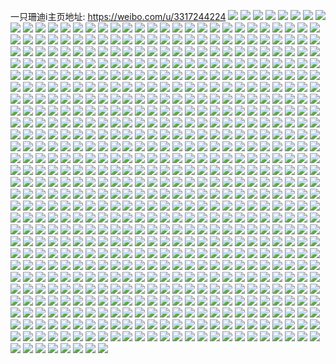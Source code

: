 一只珊迪i主页地址: https://weibo.com/u/3317244224 
![](https://wx4.sinaimg.cn/mw2000/c5b92140ly1h8wr7wxhx4j22c0340npf.jpg) 
![](https://wx4.sinaimg.cn/mw2000/c5b92140ly1h8wr7kiedcj21xh2knhdu.jpg) 
![](https://wx4.sinaimg.cn/mw2000/c5b92140ly1h8wr7ryyzvj21vg2hxqv6.jpg) 
![](https://wx4.sinaimg.cn/mw2000/c5b92140ly1h8wr7n209tj22c0340npf.jpg) 
![](https://wx4.sinaimg.cn/mw2000/c5b92140ly1h8wr7p3f0tj21pv2aib29.jpg) 
![](https://wx4.sinaimg.cn/mw2000/c5b92140ly1h8wr7pwugsj21wx2jwnpd.jpg) 
![](https://wx4.sinaimg.cn/mw2000/c5b92140ly1h8wr7tkue5j22c03404qr.jpg) 
![](https://wx4.sinaimg.cn/mw2000/c5b92140ly1h8wr7uxmh6j221e2pvkjm.jpg) 
![](https://wx4.sinaimg.cn/mw2000/c5b92140ly1h8wr8yqdguj21x02k07wi.jpg) 
![](https://wx4.sinaimg.cn/mw2000/c5b92140ly1h8wbp5990wj22c0340u0z.jpg) 
![](https://wx4.sinaimg.cn/mw2000/c5b92140ly1h8wbp8ji5xj22c0340npf.jpg) 
![](https://wx4.sinaimg.cn/mw2000/c5b92140ly1h8wbpbtmfzj22c0340x6r.jpg) 
![](https://wx4.sinaimg.cn/mw2000/c5b92140ly1h8wbp1ohe3j20px0yk4bk.jpg) 
![](https://wx4.sinaimg.cn/mw2000/c5b92140ly1h8pd0vzpm8j22c0340b2b.jpg) 
![](https://wx4.sinaimg.cn/mw2000/c5b92140ly1h8pd1105fmj22c0340e83.jpg) 
![](https://wx4.sinaimg.cn/mw2000/c5b92140ly1h8pd0r0g05j22c03407wj.jpg) 
![](https://wx4.sinaimg.cn/mw2000/c5b92140ly1h8pd15dyvzj22c03404qr.jpg) 
![](https://wx4.sinaimg.cn/mw2000/c5b92140ly1h8l6u0s3a4j220h2omnpe.jpg) 
![](https://wx4.sinaimg.cn/mw2000/c5b92140ly1h8l6tziygyj20xc3pcnpd.jpg) 
![](https://wx4.sinaimg.cn/mw2000/c5b92140ly1h8l6thbbmjj20zo2541kx.jpg) 
![](https://wx4.sinaimg.cn/mw2000/c5b92140ly1h8l6tnsjv5j20xc35wb2a.jpg) 
![](https://wx4.sinaimg.cn/mw2000/c5b92140ly1h8l6tj1rwkj20xc3pckjm.jpg) 
![](https://wx4.sinaimg.cn/mw2000/c5b92140ly1h8l6tkql24j20xc35w4qq.jpg) 
![](https://wx4.sinaimg.cn/mw2000/c5b92140ly1h8l6tryz0fj22c03404qr.jpg) 
![](https://wx4.sinaimg.cn/mw2000/c5b92140ly1h8l6tx5pf4j22c0340e83.jpg) 
![](https://wx4.sinaimg.cn/mw2000/c5b92140ly1h8l6u2bgj3j221p2q9e82.jpg) 
![](https://wx4.sinaimg.cn/mw2000/c5b92140ly1h7vm57olipj215o3357wi.jpg) 
![](https://wx4.sinaimg.cn/mw2000/c5b92140ly1h7vm53wz9zj222k2rfnpd.jpg) 
![](https://wx4.sinaimg.cn/mw2000/c5b92140ly1h7vm58mw7sj21xs2l1kjl.jpg) 
![](https://wx4.sinaimg.cn/mw2000/c5b92140ly1h7vm531yzjj21y62lknpd.jpg) 
![](https://wx4.sinaimg.cn/mw2000/c5b92140ly1h7iwfqzu1dj20xc3pde82.jpg) 
![](https://wx4.sinaimg.cn/mw2000/c5b92140ly1h7iwftzjsjj219c519npe.jpg) 
![](https://wx4.sinaimg.cn/mw2000/c5b92140ly1h7iwg5eqhcj22422tf7wi.jpg) 
![](https://wx4.sinaimg.cn/mw2000/c5b92140ly1h7iwg70fq2j21uj2gqb2a.jpg) 
![](https://wx4.sinaimg.cn/mw2000/c5b92140ly1h7iwfzdqiyj22c03404qr.jpg) 
![](https://wx4.sinaimg.cn/mw2000/c5b92140ly1h7iwg306i5j22c0340qv6.jpg) 
![](https://wx4.sinaimg.cn/mw2000/c5b92140ly1h7iwfmps1aj22c03401kz.jpg) 
![](https://wx4.sinaimg.cn/mw2000/c5b92140ly1h7iwgcclymj22c0340u0y.jpg) 
![](https://wx4.sinaimg.cn/mw2000/c5b92140ly1h7iwgan9kjj22c0340u0y.jpg) 
![](https://wx4.sinaimg.cn/mw2000/c5b92140ly1h7c3qzbfa5j219c5197el.jpg) 
![](https://wx4.sinaimg.cn/mw2000/c5b92140ly1h7c3rjgc0fj228y2zx4qt.jpg) 
![](https://wx4.sinaimg.cn/mw2000/c5b92140ly1h7c3rcjkonj22c0340hdu.jpg) 
![](https://wx4.sinaimg.cn/mw2000/c5b92140ly1h7c3r5g8kdj22c03401l2.jpg) 
![](https://wx4.sinaimg.cn/mw2000/c5b92140ly1h7c3rg211rj22c0340hdt.jpg) 
![](https://wx4.sinaimg.cn/mw2000/c5b92140ly1h7c3r9sunnj22c0340e81.jpg) 
![](https://wx4.sinaimg.cn/mw2000/c5b92140ly1h7c3r6gn81j219c5194qq.jpg) 
![](https://wx4.sinaimg.cn/mw2000/c5b92140ly1h7c3qyds4bj22c0340x6q.jpg) 
![](https://wx4.sinaimg.cn/mw2000/c5b92140ly1h7c3r0t72rj20sg35s79a.jpg) 
![](https://wx4.sinaimg.cn/mw2000/c5b92140ly1h6vqhlgnhkj22c03404qr.jpg) 
![](https://wx4.sinaimg.cn/mw2000/c5b92140ly1h6vqho7aa7j22c0340hdv.jpg) 
![](https://wx4.sinaimg.cn/mw2000/c5b92140ly1h6vqhp84mpj220v2p518a.jpg) 
![](https://wx4.sinaimg.cn/mw2000/c5b92140ly1h6vqhqn0fhj22c0340nh6.jpg) 
![](https://wx4.sinaimg.cn/mw2000/c5b92140ly1h6vqhrqrl6j22c0340u0y.jpg) 
![](https://wx4.sinaimg.cn/mw2000/c5b92140ly1h6vqhmiw3nj21gh1xz7wi.jpg) 
![](https://wx4.sinaimg.cn/mw2000/c5b92140ly1h6t6jp8dcfj219c5197d1.jpg) 
![](https://wx4.sinaimg.cn/mw2000/c5b92140ly1h6t6jrgrg1j219c519b2a.jpg) 
![](https://wx4.sinaimg.cn/mw2000/c5b92140ly1h6t6jmwcjcj22c0340hb7.jpg) 
![](https://wx4.sinaimg.cn/mw2000/c5b92140ly1h6t6jf8tfqj218c1mengf.jpg) 
![](https://wx4.sinaimg.cn/mw2000/c5b92140ly1h6t6jd3b72j21em1vhb29.jpg) 
![](https://wx4.sinaimg.cn/mw2000/c5b92140ly1h6t6joabtlj22by33xb2b.jpg) 
![](https://wx4.sinaimg.cn/mw2000/c5b92140ly1h6q072px8zj215x1jwwuj.jpg) 
![](https://wx4.sinaimg.cn/mw2000/c5b92140ly1h6q0733vabj21901o0apk.jpg) 
![](https://wx4.sinaimg.cn/mw2000/c5b92140ly1h6gbdqns2rj22c0340wn3.jpg) 
![](https://wx4.sinaimg.cn/mw2000/c5b92140ly1h6gbdu7y0sj219c519u0x.jpg) 
![](https://wx4.sinaimg.cn/mw2000/c5b92140ly1h6gbdy99m3j22c0340av7.jpg) 
![](https://wx4.sinaimg.cn/mw2000/c5b92140ly1h643vawzj4j226m2wu4eo.jpg) 
![](https://wx4.sinaimg.cn/mw2000/c5b92140ly1h643vmlqzcj21xr2l0qv6.jpg) 
![](https://wx4.sinaimg.cn/mw2000/c5b92140ly1h643umod0ej21z22mqu0y.jpg) 
![](https://wx4.sinaimg.cn/mw2000/c5b92140ly1h643vh8u9oj22c03401l0.jpg) 
![](https://wx4.sinaimg.cn/mw2000/c5b92140ly1h62z033fuhj22c03404qu.jpg) 
![](https://wx4.sinaimg.cn/mw2000/c5b92140ly1h62z004ch4j22c0340b2d.jpg) 
![](https://wx4.sinaimg.cn/mw2000/c5b92140ly1h5vsxtiw1rj216o1kwh60.jpg) 
![](https://wx4.sinaimg.cn/mw2000/c5b92140ly1h5vsxslpxgj20zj1ben06.jpg) 
![](https://wx4.sinaimg.cn/mw2000/c5b92140ly1h4pbcq2fkcj21yk2m31ky.jpg) 
![](https://wx4.sinaimg.cn/mw2000/c5b92140ly1h4pbcmuv8hj223b2sf4qq.jpg) 
![](https://wx4.sinaimg.cn/mw2000/c5b92140ly1h4pbczeijwj22c0340b2b.jpg) 
![](https://wx4.sinaimg.cn/mw2000/c5b92140ly1h4pbcvkp6kj21sc2ds7wi.jpg) 
![](https://wx4.sinaimg.cn/mw2000/c5b92140ly1h4pbcsh6mij220e2oju0y.jpg) 
![](https://wx4.sinaimg.cn/mw2000/c5b92140ly1h4gqm7ck8kj21jk2bce81.jpg) 
![](https://wx4.sinaimg.cn/mw2000/c5b92140ly1h4gqm1loe8j21jk2bce81.jpg) 
![](https://wx4.sinaimg.cn/mw2000/c5b92140ly1h4gqluqn7rj21jk2bcqv5.jpg) 
![](https://wx4.sinaimg.cn/mw2000/c5b92140ly1h4fziuzezdj22c03407wi.jpg) 
![](https://wx4.sinaimg.cn/mw2000/c5b92140ly1h4fzixakikj22c03404qq.jpg) 
![](https://wx4.sinaimg.cn/mw2000/c5b92140ly1h4fzivzuf8j22872yx4qq.jpg) 
![](https://wx4.sinaimg.cn/mw2000/c5b92140ly1h4fzizjnotj22c0340b2a.jpg) 
![](https://wx4.sinaimg.cn/mw2000/c5b92140ly1h4fziyebarj22c0340e82.jpg) 
![](https://wx4.sinaimg.cn/mw2000/c5b92140ly1h4a57wwphgj22c03407wj.jpg) 
![](https://wx4.sinaimg.cn/mw2000/c5b92140ly1h4a57k5wy4j22c0340hdv.jpg) 
![](https://wx4.sinaimg.cn/mw2000/c5b92140ly1h4a57v5sgkj22c0340kjn.jpg) 
![](https://wx4.sinaimg.cn/mw2000/c5b92140ly1h4a57qna7jj21um2gt7wi.jpg) 
![](https://wx4.sinaimg.cn/mw2000/c5b92140ly1h4a57t5rlej22c03404qr.jpg) 
![](https://wx4.sinaimg.cn/mw2000/c5b92140ly1h4a57nw2lwj21y42lh7wi.jpg) 
![](https://wx4.sinaimg.cn/mw2000/c5b92140ly1h46k0qncfsj22c03407wj.jpg) 
![](https://wx4.sinaimg.cn/mw2000/c5b92140ly1h46kca2qkrj221d2pte82.jpg) 
![](https://wx4.sinaimg.cn/mw2000/c5b92140ly1h46k0y9bkzj229e30je83.jpg) 
![](https://wx4.sinaimg.cn/mw2000/c5b92140ly1h46k0u9v2rj22482tm4qr.jpg) 
![](https://wx4.sinaimg.cn/mw2000/c5b92140ly1h46kk2od7sj22c0340npf.jpg) 
![](https://wx4.sinaimg.cn/mw2000/c5b92140ly1h46kk5uyulj21xu2l4npe.jpg) 
![](https://wx4.sinaimg.cn/mw2000/c5b92140ly1h3mju29pb0j223j2spb2a.jpg) 
![](https://wx4.sinaimg.cn/mw2000/c5b92140ly1h3mju7s3d2j22c0340kjm.jpg) 
![](https://wx4.sinaimg.cn/mw2000/c5b92140ly1h3mju3lg4ej21sc2dse82.jpg) 
![](https://wx4.sinaimg.cn/mw2000/c5b92140ly1h3mju69adwj22c0340npe.jpg) 
![](https://wx4.sinaimg.cn/mw2000/c5b92140ly1h3mjua8frfj22c0340hdu.jpg) 
![](https://wx4.sinaimg.cn/mw2000/c5b92140ly1h3mju92m48j22c0340hdu.jpg) 
![](https://wx4.sinaimg.cn/mw2000/c5b92140ly1h3iazlr4paj21sw2eib2a.jpg) 
![](https://wx4.sinaimg.cn/mw2000/c5b92140ly1h3icnylrmpj21sy2elu0x.jpg) 
![](https://wx4.sinaimg.cn/mw2000/c5b92140ly1h3iazjsqlgj21sc2ds7wj.jpg) 
![](https://wx4.sinaimg.cn/mw2000/c5b92140ly1h3icnx1yw4j21p129dhdt.jpg) 
![](https://wx4.sinaimg.cn/mw2000/c5b92140ly1h3iazh7kizj22c03401kz.jpg) 
![](https://wx4.sinaimg.cn/mw2000/c5b92140ly1h3icoqtcasj225u2vs7wi.jpg) 
![](https://wx4.sinaimg.cn/mw2000/c5b92140ly1h2zx1mp044j22c03407wi.jpg) 
![](https://wx4.sinaimg.cn/mw2000/c5b92140ly1h2zx1kp9jbj22c03404qq.jpg) 
![](https://wx4.sinaimg.cn/mw2000/c5b92140ly1h2zx1h3hm5j22c0340x6q.jpg) 
![](https://wx4.sinaimg.cn/mw2000/c5b92140ly1h2zx1nb3yjj21jq22bb0m.jpg) 
![](https://wx4.sinaimg.cn/mw2000/c5b92140ly1h2zx1ibrmnj2340340e81.jpg) 
![](https://wx4.sinaimg.cn/mw2000/c5b92140ly1h2zx1j7a34j21jd1jdqjn.jpg) 
![](https://wx4.sinaimg.cn/mw2000/c5b92140ly1h2ybg5avymj21sc2ds4qr.jpg) 
![](https://wx4.sinaimg.cn/mw2000/c5b92140ly1h2ybfyokvhj21sc2ds4qr.jpg) 
![](https://wx4.sinaimg.cn/mw2000/c5b92140ly1h1bopmf7ukj221s2qd1ky.jpg) 
![](https://wx4.sinaimg.cn/mw2000/c5b92140ly1h1bopna1rzj221p2qaqv5.jpg) 
![](https://wx4.sinaimg.cn/mw2000/c5b92140ly1h1bopkr92pj22ty24gx6p.jpg) 
![](https://wx4.sinaimg.cn/mw2000/c5b92140ly1h18g35z773j22c0340hdu.jpg) 
![](https://wx4.sinaimg.cn/mw2000/c5b92140ly1h18g36xq5lj21901o0kco.jpg) 
![](https://wx4.sinaimg.cn/mw2000/c5b92140ly1h18g2zqdscj21901o07pa.jpg) 
![](https://wx4.sinaimg.cn/mw2000/c5b92140ly1h18g2yqgruj22c0340kjm.jpg) 
![](https://wx4.sinaimg.cn/mw2000/c5b92140ly1h18g31lipuj22c0340x6q.jpg) 
![](https://wx4.sinaimg.cn/mw2000/c5b92140ly1h18g32r4ckj21901o01kk.jpg) 
![](https://wx4.sinaimg.cn/mw2000/c5b92140ly1h18g33q1fkj21y12leu0x.jpg) 
![](https://wx4.sinaimg.cn/mw2000/c5b92140ly1h18g34rmbzj21uj2gpkjl.jpg) 
![](https://wx4.sinaimg.cn/mw2000/c5b92140ly1h13tl0z77ij226o2wwnpe.jpg) 
![](https://wx4.sinaimg.cn/mw2000/c5b92140ly1h13tkybdiij22c0340hdu.jpg) 
![](https://wx4.sinaimg.cn/mw2000/c5b92140ly1h13tl2oh5lj227u2yg7wi.jpg) 
![](https://wx4.sinaimg.cn/mw2000/c5b92140ly1h0yx96sl4kj216q1kynhr.jpg) 
![](https://wx4.sinaimg.cn/mw2000/c5b92140ly1h0yx93u75wj21o0190qhf.jpg) 
![](https://wx4.sinaimg.cn/mw2000/c5b92140ly1h0yx96dfdkj21o0190dw9.jpg) 
![](https://wx4.sinaimg.cn/mw2000/c5b92140ly1h0yx94a6oij21901o0aqc.jpg) 
![](https://wx4.sinaimg.cn/mw2000/c5b92140ly1h0yx94xh4qj21901o0kb9.jpg) 
![](https://wx4.sinaimg.cn/mw2000/c5b92140ly1h0yx94lasij21901o0nbu.jpg) 
![](https://wx4.sinaimg.cn/mw2000/c5b92140ly1h0yx95icv8j21271exqdf.jpg) 
![](https://wx4.sinaimg.cn/mw2000/c5b92140ly1h0yx96080sj21901o0nbt.jpg) 
![](https://wx4.sinaimg.cn/mw2000/c5b92140ly1h0yx956axoj21901o013j.jpg) 
![](https://wx4.sinaimg.cn/mw2000/c5b92140ly1h0vn94kjfcj20zo1bkqbz.jpg) 
![](https://wx4.sinaimg.cn/mw2000/c5b92140ly1h0vn95ofxhj21901o07nm.jpg) 
![](https://wx4.sinaimg.cn/mw2000/c5b92140ly1h0t9uw7br7j22c03401kz.jpg) 
![](https://wx4.sinaimg.cn/mw2000/c5b92140ly1h0t9uy4l9jj222t2rrx6p.jpg) 
![](https://wx4.sinaimg.cn/mw2000/c5b92140ly1h0t9uto40hj21jt22f1kx.jpg) 
![](https://wx4.sinaimg.cn/mw2000/c5b92140ly1h0qu7vqlwmj21kw2dckjm.jpg) 
![](https://wx4.sinaimg.cn/mw2000/c5b92140ly1h0qu78qvscj21kw2dchdu.jpg) 
![](https://wx4.sinaimg.cn/mw2000/c5b92140ly1h0qu74ftnqj21kw2dc4qq.jpg) 
![](https://wx4.sinaimg.cn/mw2000/c5b92140ly1h0qu7im443j21kw2dcqv5.jpg) 
![](https://wx4.sinaimg.cn/mw2000/c5b92140ly1h0qu7h0aarj21kw2dckjm.jpg) 
![](https://wx4.sinaimg.cn/mw2000/c5b92140ly1h0qu7ddxhrj21kw2dce82.jpg) 
![](https://wx4.sinaimg.cn/mw2000/c5b92140ly1h0qu7ngfiaj21kw2dckjm.jpg) 
![](https://wx4.sinaimg.cn/mw2000/c5b92140ly1h0qu72f871j21kw2dcx6p.jpg) 
![](https://wx4.sinaimg.cn/mw2000/c5b92140ly1h0qu7ro3sdj21kw2dcnpe.jpg) 
![](https://wx4.sinaimg.cn/mw2000/c5b92140ly1h0ol8grv82j22c03407wi.jpg) 
![](https://wx4.sinaimg.cn/mw2000/c5b92140ly1h0ol8o9wx8j22c0340hdu.jpg) 
![](https://wx4.sinaimg.cn/mw2000/c5b92140ly1h0ol8kn787j22c0340kjm.jpg) 
![](https://wx4.sinaimg.cn/mw2000/c5b92140ly1h0ol8ic9iuj21sb2dr7wi.jpg) 
![](https://wx4.sinaimg.cn/mw2000/c5b92140ly1h0ol8mo5cqj21t82eyb29.jpg) 
![](https://wx4.sinaimg.cn/mw2000/c5b92140ly1h0ol8ln57ij21q22ar4qp.jpg) 
![](https://wx4.sinaimg.cn/mw2000/c5b92140ly1h0m9k28yylj22c0340b2b.jpg) 
![](https://wx4.sinaimg.cn/mw2000/c5b92140ly1h0m9kc9qvjj22c03401kz.jpg) 
![](https://wx4.sinaimg.cn/mw2000/c5b92140ly1h0m9k63b35j22c0340b2b.jpg) 
![](https://wx4.sinaimg.cn/mw2000/c5b92140ly1h0m9rbnoy4j22c0340b2b.jpg) 
![](https://wx4.sinaimg.cn/mw2000/c5b92140ly1h0k268iuo1j20zo1fwkh8.jpg) 
![](https://wx4.sinaimg.cn/mw2000/c5b92140ly1h0d57n6ncbj20zk0zkqb4.jpg) 
![](https://wx4.sinaimg.cn/mw2000/c5b92140ly1h0d57nuk74j20zk0zkdnw.jpg) 
![](https://wx4.sinaimg.cn/mw2000/c5b92140ly1h0d57mguw1j20zk0zkn5b.jpg) 
![](https://wx4.sinaimg.cn/mw2000/c5b92140ly1h0d57ogh7dj20zk0zkn4o.jpg) 
![](https://wx4.sinaimg.cn/mw2000/c5b92140ly1h0d57q8matj20zk0zkqbt.jpg) 
![](https://wx4.sinaimg.cn/mw2000/c5b92140ly1gzvqmpe6bsj22c0340hdu.jpg) 
![](https://wx4.sinaimg.cn/mw2000/c5b92140ly1gzvqmrhbcaj22c0340kjm.jpg) 
![](https://wx4.sinaimg.cn/mw2000/c5b92140ly1gzvqmthegtj22c0340kjm.jpg) 
![](https://wx4.sinaimg.cn/mw2000/c5b92140ly1gzvqmnjxc9j22c0340qv6.jpg) 
![](https://wx4.sinaimg.cn/mw2000/c5b92140ly1gzu8eac4aij22c0340hdx.jpg) 
![](https://wx4.sinaimg.cn/mw2000/c5b92140ly1gzu8dw0031j22c0340e85.jpg) 
![](https://wx4.sinaimg.cn/mw2000/c5b92140ly1gzu8e0kms5j21sc2dsnpe.jpg) 
![](https://wx4.sinaimg.cn/mw2000/c5b92140ly1gzu8dy92htj21sc2dsx6q.jpg) 
![](https://wx4.sinaimg.cn/mw2000/c5b92140ly1gzu8ed2zs5j225y2vwx6r.jpg) 
![](https://wx4.sinaimg.cn/mw2000/c5b92140ly1gzu8e5dwy0j22c0340e85.jpg) 
![](https://wx4.sinaimg.cn/mw2000/c5b92140ly1gzsf8928qzj22c0340qv8.jpg) 
![](https://wx4.sinaimg.cn/mw2000/c5b92140ly1gzsf8hosnkj22c0340kjo.jpg) 
![](https://wx4.sinaimg.cn/mw2000/c5b92140ly1gzsf8dw5ylj22c0340e85.jpg) 
![](https://wx4.sinaimg.cn/mw2000/c5b92140ly1gzsf84ay2yj22c03401l1.jpg) 
![](https://wx4.sinaimg.cn/mw2000/c5b92140ly1gzqo3mbj0wj22c0340u10.jpg) 
![](https://wx4.sinaimg.cn/mw2000/c5b92140ly1gzqo3h1vt1j22c0340kjo.jpg) 
![](https://wx4.sinaimg.cn/mw2000/c5b92140ly1gzqo3jbx98j22c0340qv7.jpg) 
![](https://wx4.sinaimg.cn/mw2000/c5b92140ly1gzqo3oz5jqj23402c01l0.jpg) 
![](https://wx4.sinaimg.cn/mw2000/c5b92140ly1gzqo3ts0i0j23402c0x6r.jpg) 
![](https://wx4.sinaimg.cn/mw2000/c5b92140ly1gzqo3raif4j22c02c01kz.jpg) 
![](https://wx4.sinaimg.cn/mw2000/c5b92140ly1gz1qk67fdxj22c03404qs.jpg) 
![](https://wx4.sinaimg.cn/mw2000/c5b92140ly1gz1qk76xpkj22c03407wk.jpg) 
![](https://wx4.sinaimg.cn/mw2000/c5b92140ly1gz1qk58915j22c0340kjp.jpg) 
![](https://wx4.sinaimg.cn/mw2000/c5b92140ly1gz1qk8m7mgj22c0340hdx.jpg) 
![](https://wx4.sinaimg.cn/mw2000/c5b92140ly1gyxddewcsyj22702xcx6q.jpg) 
![](https://wx4.sinaimg.cn/mw2000/c5b92140ly1gyxddnop2ej22c0340kjm.jpg) 
![](https://wx4.sinaimg.cn/mw2000/c5b92140ly1gyxddhf7w1j22c0340npf.jpg) 
![](https://wx4.sinaimg.cn/mw2000/c5b92140ly1gyxddlfn56j22c0340u0z.jpg) 
![](https://wx4.sinaimg.cn/mw2000/c5b92140ly1gww6wp3ybjj22c02c0kjl.jpg) 
![](https://wx4.sinaimg.cn/mw2000/c5b92140ly1gww6wksybcj22c02c0u0x.jpg) 
![](https://wx4.sinaimg.cn/mw2000/c5b92140ly1gww6wu2i3xj226g26gkjl.jpg) 
![](https://wx4.sinaimg.cn/mw2000/c5b92140ly1gwuoilrycnj222x2rxhdu.jpg) 
![](https://wx4.sinaimg.cn/mw2000/c5b92140ly1gwuoie2qx9j22c0340hdv.jpg) 
![](https://wx4.sinaimg.cn/mw2000/c5b92140ly1gwuoivqtkbj22c0340e83.jpg) 
![](https://wx4.sinaimg.cn/mw2000/c5b92140ly1gwsyhcwk4vj21z72mxb2a.jpg) 
![](https://wx4.sinaimg.cn/mw2000/c5b92140ly1gwsyh94f5ej21wv2ju4qq.jpg) 
![](https://wx4.sinaimg.cn/mw2000/c5b92140ly1gwsyh3zj9uj21tw2fuu0x.jpg) 
![](https://wx4.sinaimg.cn/mw2000/c5b92140ly1gwsyh59sabj22c0340hdv.jpg) 
![](https://wx4.sinaimg.cn/mw2000/c5b92140ly1gwsyh6mhsvj22c0340kjn.jpg) 
![](https://wx4.sinaimg.cn/mw2000/c5b92140ly1gwsyh89556j22c0340b2b.jpg) 
![](https://wx4.sinaimg.cn/mw2000/c5b92140ly1gwsyhbb1dmj21sc2dsb2a.jpg) 
![](https://wx4.sinaimg.cn/mw2000/c5b92140ly1gwsyh35axqj21sc2ds7wi.jpg) 
![](https://wx4.sinaimg.cn/mw2000/c5b92140ly1gwsyhc87oqj21sc2ds000.jpg) 
![](https://wx4.sinaimg.cn/mw2000/c5b92140ly1gvt3dymwd3j225g2v9e82.jpg) 
![](https://wx4.sinaimg.cn/mw2000/c5b92140ly1gvt3dxlsozj21sc2dsb2a.jpg) 
![](https://wx4.sinaimg.cn/mw2000/c5b92140ly1gvt3dwgqzaj21sc2ds7wi.jpg) 
![](https://wx4.sinaimg.cn/mw2000/003CuOL6ly1gvqo19gw7qj62bb333b2902.jpg) 
![](https://wx4.sinaimg.cn/mw2000/c5b92140ly1gvqo1sgeqhj22bb333e81.jpg) 
![](https://wx4.sinaimg.cn/mw2000/003CuOL6ly1gvqo291njcj62bb333b2902.jpg) 
![](https://wx4.sinaimg.cn/mw2000/003CuOL6ly1gvqo2gutyzj61sc2ds7wi02.jpg) 
![](https://wx4.sinaimg.cn/mw2000/003CuOL6ly1gvqo0m2hf2j61sc2dsb2a02.jpg) 
![](https://wx4.sinaimg.cn/mw2000/003CuOL6ly1gvqo0sb3hhj62bb3331kx02.jpg) 
![](https://wx4.sinaimg.cn/mw2000/003CuOL6ly1gvia845ad4j62c0340u0y02.jpg) 
![](https://wx4.sinaimg.cn/mw2000/003CuOL6ly1gvia863wspj62c0340kjm02.jpg) 
![](https://wx4.sinaimg.cn/mw2000/003CuOL6ly1gvia8egf8bj62c03407wj02.jpg) 
![](https://wx4.sinaimg.cn/mw2000/003CuOL6ly1gvia8fweplj621c2pqnpe02.jpg) 
![](https://wx4.sinaimg.cn/mw2000/c5b92140ly1gv733gas2tj234022hx6p.jpg) 
![](https://wx4.sinaimg.cn/mw2000/003CuOL6ly1gv733huwzoj622o340kjl02.jpg) 
![](https://wx4.sinaimg.cn/mw2000/003CuOL6ly1gv733erjxnj634025gqv502.jpg) 
![](https://wx4.sinaimg.cn/mw2000/003CuOL6ly1gv733ixed4j622o3401kx02.jpg) 
![](https://wx4.sinaimg.cn/mw2000/003CuOL6ly1gv35tnw0bqj628y2zxnpf02.jpg) 
![](https://wx4.sinaimg.cn/mw2000/003CuOL6ly1gv35tbueu9j61sc2ds4qr02.jpg) 
![](https://wx4.sinaimg.cn/mw2000/003CuOL6ly1gv35t234jmj61sc2dsu0y02.jpg) 
![](https://wx4.sinaimg.cn/mw2000/003CuOL6ly1gv35sth2jrj62c0340npe02.jpg) 
![](https://wx4.sinaimg.cn/mw2000/003CuOL6ly1gv35u60lghj62c03407wk02.jpg) 
![](https://wx4.sinaimg.cn/mw2000/003CuOL6ly1gv148tsc3rj61sc2ds7wi02.jpg) 
![](https://wx4.sinaimg.cn/mw2000/003CuOL6ly1gv148rpjbfj61sc2dskjm02.jpg) 
![](https://wx4.sinaimg.cn/mw2000/003CuOL6ly1gv148pg9grj62c0340kjn02.jpg) 
![](https://wx4.sinaimg.cn/mw2000/003CuOL6ly1gv148zot7hj62c0340b2b02.jpg) 
![](https://wx4.sinaimg.cn/mw2000/003CuOL6ly1gv148weevij62c0340hdv02.jpg) 
![](https://wx4.sinaimg.cn/mw2000/003CuOL6ly1gv1493x6ntj62c0340b2b02.jpg) 
![](https://wx4.sinaimg.cn/mw2000/003CuOL6ly1guolrf5njdj62c03404qt02.jpg) 
![](https://wx4.sinaimg.cn/mw2000/003CuOL6ly1guolrhm4fgj61sc2ds7wj02.jpg) 
![](https://wx4.sinaimg.cn/mw2000/003CuOL6ly1guolrmo8kuj62c0340b2c02.jpg) 
![](https://wx4.sinaimg.cn/mw2000/c5b92140ly1gtgnqa4fr3j22c0340qv7.jpg) 
![](https://wx4.sinaimg.cn/mw2000/c5b92140ly1gtgnqf0ilvj22c02c0b2a.jpg) 
![](https://wx4.sinaimg.cn/mw2000/003CuOL6ly1gtgnq1wxayj62c0340qv702.jpg) 
![](https://wx4.sinaimg.cn/mw2000/003CuOL6ly1gtgnprvvbej623h23hx6q02.jpg) 
![](https://wx4.sinaimg.cn/mw2000/c5b92140ly1gtgnqccwyrj22c02c0kjm.jpg) 
![](https://wx4.sinaimg.cn/mw2000/003CuOL6ly1gtgnqie0fuj62c02c0hdv02.jpg) 
![](https://wx4.sinaimg.cn/mw2000/003CuOL6ly1gtgnq63m5gj62c0340hdv02.jpg) 
![](https://wx4.sinaimg.cn/mw2000/003CuOL6ly1gtgnptrz22j624o24o1ky02.jpg) 
![](https://wx4.sinaimg.cn/mw2000/003CuOL6ly1gtgnpxi8mej62c0340kjn02.jpg) 
![](https://wx4.sinaimg.cn/mw2000/c5b92140ly1gtcyzc2do7j21sc2dsu0x.jpg) 
![](https://wx4.sinaimg.cn/mw2000/c5b92140ly1gtcz4bmjptj22c03407wj.jpg) 
![](https://wx4.sinaimg.cn/mw2000/c5b92140ly1gtcz4cxqmfj22c03407wj.jpg) 
![](https://wx4.sinaimg.cn/mw2000/c5b92140ly1gt1notss0bj22c03407wi.jpg) 
![](https://wx4.sinaimg.cn/mw2000/c5b92140ly1gt1np1wi5nj22c0340x6q.jpg) 
![](https://wx4.sinaimg.cn/mw2000/c5b92140ly1gt1npfd34bj22c03401kz.jpg) 
![](https://wx4.sinaimg.cn/mw2000/c5b92140ly1gt1np3twmxj20yi1a41ae.jpg) 
![](https://wx4.sinaimg.cn/mw2000/c5b92140ly1gt1npvw3lzj22c03404qq.jpg) 
![](https://wx4.sinaimg.cn/mw2000/c5b92140ly1gt1nprl9hnj22c0340qv7.jpg) 
![](https://wx4.sinaimg.cn/mw2000/c5b92140ly1gs68rugtvhj22c0340qv7.jpg) 
![](https://wx4.sinaimg.cn/mw2000/c5b92140ly1gs68rw63qej21vv2ihhdv.jpg) 
![](https://wx4.sinaimg.cn/mw2000/c5b92140ly1gs68rzrqorj222y2rxhdv.jpg) 
![](https://wx4.sinaimg.cn/mw2000/c5b92140ly1gs68rx3dgcj21sc2dsb2a.jpg) 
![](https://wx4.sinaimg.cn/mw2000/c5b92140ly1gs68rygzvkj21sc2ds7wi.jpg) 
![](https://wx4.sinaimg.cn/mw2000/c5b92140ly1gs68s0sg9jj21sc2dsb2a.jpg) 
![](https://wx4.sinaimg.cn/mw2000/c5b92140ly1gs0hj8fl5hj22c0340npf.jpg) 
![](https://wx4.sinaimg.cn/mw2000/c5b92140ly1gs0hjbe6dej22c03404qs.jpg) 
![](https://wx4.sinaimg.cn/mw2000/c5b92140ly1gs0hj7elmhj21sc2dse82.jpg) 
![](https://wx4.sinaimg.cn/mw2000/c5b92140ly1gs0hjde42tj22c0340b2b.jpg) 
![](https://wx4.sinaimg.cn/mw2000/c5b92140ly1gs0hj6fq08j22c0340kjn.jpg) 
![](https://wx4.sinaimg.cn/mw2000/c5b92140ly1gs0hjectj7j22c0340x6q.jpg) 
![](https://wx4.sinaimg.cn/mw2000/c5b92140gy1grxw7l7ynuj22c0340qv5.jpg) 
![](https://wx4.sinaimg.cn/mw2000/c5b92140gy1grxw7jds14j22c03401ky.jpg) 
![](https://wx4.sinaimg.cn/mw2000/c5b92140gy1grxw7h4nyij22c0340qv5.jpg) 
![](https://wx4.sinaimg.cn/mw2000/c5b92140gy1grxw7f2uxfj22c0340qv5.jpg) 
![](https://wx4.sinaimg.cn/mw2000/c5b92140gy1grxw7d3iqxj22c03404qr.jpg) 
![](https://wx4.sinaimg.cn/mw2000/c5b92140gy1grxw7qqe3qj22c0340b2b.jpg) 
![](https://wx4.sinaimg.cn/mw2000/c5b92140gy1grx01eu4fqj227t27t4qr.jpg) 
![](https://wx4.sinaimg.cn/mw2000/c5b92140gy1grx01kfs6hj22402404qr.jpg) 
![](https://wx4.sinaimg.cn/mw2000/c5b92140gy1grx052o498j22c02c0hdv.jpg) 
![](https://wx4.sinaimg.cn/mw2000/003CuOL6gy1grx04z98p2j62c02c0e8202.jpg) 
![](https://wx4.sinaimg.cn/mw2000/c5b92140gy1grx055q6d9j22c0340b2b.jpg) 
![](https://wx4.sinaimg.cn/mw2000/c5b92140gy1gruoejsa32j22c0340b2b.jpg) 
![](https://wx4.sinaimg.cn/mw2000/c5b92140gy1gruoei7ytwj22c0340e83.jpg) 
![](https://wx4.sinaimg.cn/mw2000/c5b92140gy1gruoel3x5rj22c0340qv7.jpg) 
![](https://wx4.sinaimg.cn/mw2000/c5b92140gy1gruoemda5fj22812yqu0y.jpg) 
![](https://wx4.sinaimg.cn/mw2000/c5b92140ly1grt6b1w0o6j22c02x0u10.jpg) 
![](https://wx4.sinaimg.cn/mw2000/c5b92140ly1grt6avmaexj21zo1zonpe.jpg) 
![](https://wx4.sinaimg.cn/mw2000/c5b92140ly1grt6b5fyvjj22c02x0npf.jpg) 
![](https://wx4.sinaimg.cn/mw2000/c5b92140ly1grt6aquhqzj23402c0u11.jpg) 
![](https://wx4.sinaimg.cn/mw2000/c5b92140ly1grt6b9mcuwj22c02c0e83.jpg) 
![](https://wx4.sinaimg.cn/mw2000/c5b92140ly1grt6b7hasuj22c0340e84.jpg) 
![](https://wx4.sinaimg.cn/mw2000/c5b92140ly1grseneh7xxj22c0340hdx.jpg) 
![](https://wx4.sinaimg.cn/mw2000/c5b92140ly1grsen4jpc9j22c0340kjo.jpg) 
![](https://wx4.sinaimg.cn/mw2000/c5b92140ly1grsenlc2j1j22c0340npf.jpg) 
![](https://wx4.sinaimg.cn/mw2000/c5b92140ly1grsenqk26mj22c0340x6r.jpg) 
![](https://wx4.sinaimg.cn/mw2000/c5b92140ly1grsen8ct5gj22c0340e83.jpg) 
![](https://wx4.sinaimg.cn/mw2000/c5b92140ly1grsen0qz67j22c03407wj.jpg) 
![](https://wx4.sinaimg.cn/mw2000/c5b92140gy1gropbo12nqj22c0340b2a.jpg) 
![](https://wx4.sinaimg.cn/mw2000/c5b92140gy1gropblrqd3j22c0340e82.jpg) 
![](https://wx4.sinaimg.cn/mw2000/c5b92140gy1gropbt326ej22c02c0kjm.jpg) 
![](https://wx4.sinaimg.cn/mw2000/c5b92140gy1gropbpdun1j21sc2ds7wi.jpg) 
![](https://wx4.sinaimg.cn/mw2000/c5b92140gy1gropbmv6pzj22c03407wi.jpg) 
![](https://wx4.sinaimg.cn/mw2000/c5b92140gy1gropbre5r6j22c0340e82.jpg) 
![](https://wx4.sinaimg.cn/mw2000/c5b92140gy1grnnznb80dj22c0340x6q.jpg) 
![](https://wx4.sinaimg.cn/mw2000/c5b92140gy1grnnzot0gmj22c03404qr.jpg) 
![](https://wx4.sinaimg.cn/mw2000/c5b92140gy1grnnzeyicgj226d26db2a.jpg) 
![](https://wx4.sinaimg.cn/mw2000/c5b92140gy1grnnzj10y2j22c02c0hdu.jpg) 
![](https://wx4.sinaimg.cn/mw2000/c5b92140gy1grnnzdkzkbj22c0340kjn.jpg) 
![](https://wx4.sinaimg.cn/mw2000/c5b92140gy1grnnzlzu7uj22c0340e83.jpg) 
![](https://wx4.sinaimg.cn/mw2000/c5b92140gy1grnnzkk40ej22c02c0e83.jpg) 
![](https://wx4.sinaimg.cn/mw2000/c5b92140gy1grnnzglfbdj22c02c07wj.jpg) 
![](https://wx4.sinaimg.cn/mw2000/c5b92140gy1grnnzhtcxpj22c02c04qq.jpg) 
![](https://wx4.sinaimg.cn/mw2000/c5b92140gy1grloirp6wbj22c0340u0y.jpg) 
![](https://wx4.sinaimg.cn/mw2000/c5b92140gy1grloit33suj229t313kjm.jpg) 
![](https://wx4.sinaimg.cn/mw2000/c5b92140gy1grloiurr6jj22c03404qr.jpg) 
![](https://wx4.sinaimg.cn/mw2000/c5b92140gy1grloiw5c4kj22c0340u0z.jpg) 
![](https://wx4.sinaimg.cn/mw2000/c5b92140gy1grloixkt17j22c03401kz.jpg) 
![](https://wx4.sinaimg.cn/mw2000/c5b92140gy1grloiz68jhj22c0340x6r.jpg) 
![](https://wx4.sinaimg.cn/mw2000/c5b92140ly1gqusjb6tkkj22c0340u10.jpg) 
![](https://wx4.sinaimg.cn/mw2000/c5b92140ly1gqusjctro8j226i2wnhdv.jpg) 
![](https://wx4.sinaimg.cn/mw2000/c5b92140ly1gqusj7yb2uj22c0340kjn.jpg) 
![](https://wx4.sinaimg.cn/mw2000/003CuOL6ly1gqusjfkw8fj62c0340kjo02.jpg) 
![](https://wx4.sinaimg.cn/mw2000/c5b92140ly1gqusjhiqz2j22602w0x6r.jpg) 
![](https://wx4.sinaimg.cn/mw2000/c5b92140ly1gqusjjskcej21sc2dsnpd.jpg) 
![](https://wx4.sinaimg.cn/mw2000/c5b92140ly1gqusjl3y9rj21sc2dsnpd.jpg) 
![](https://wx4.sinaimg.cn/mw2000/c5b92140ly1gqi3ssj803j22c03401l0.jpg) 
![](https://wx4.sinaimg.cn/mw2000/c5b92140ly1gqi3sgn05aj22c0340npg.jpg) 
![](https://wx4.sinaimg.cn/mw2000/c5b92140ly1gqi3s1tt9ij21sc2ds1ky.jpg) 
![](https://wx4.sinaimg.cn/mw2000/c5b92140ly1gq6ktbmgssj22c02wz7wk.jpg) 
![](https://wx4.sinaimg.cn/mw2000/c5b92140ly1gq6kth260gj22c02wzb2c.jpg) 
![](https://wx4.sinaimg.cn/mw2000/c5b92140ly1gq6kte92vcj22c02wzhdv.jpg) 
![](https://wx4.sinaimg.cn/mw2000/c5b92140ly1gq6n5u243uj226s26sx6p.jpg) 
![](https://wx4.sinaimg.cn/mw2000/c5b92140ly1gq6ktjlxo4j22c02wzu0y.jpg) 
![](https://wx4.sinaimg.cn/mw2000/c5b92140ly1gq6n5vnd8dj22c02wzx6q.jpg) 
![](https://wx4.sinaimg.cn/mw2000/c5b92140ly1gq6n5xcll3j22c02wzkjm.jpg) 
![](https://wx4.sinaimg.cn/mw2000/c5b92140ly1gq6napbptoj22c02wz7wj.jpg) 
![](https://wx4.sinaimg.cn/mw2000/c5b92140ly1gq6ndu4p00j22c02wzb2b.jpg) 
![](https://wx4.sinaimg.cn/mw2000/c5b92140ly1gpg4nkkicwj21sc2ds1ky.jpg) 
![](https://wx4.sinaimg.cn/mw2000/c5b92140ly1gpg4nlgqfej21sc2dsnpd.jpg) 
![](https://wx4.sinaimg.cn/mw2000/c5b92140ly1gpg4nelwi7j21sc2dsx6p.jpg) 
![](https://wx4.sinaimg.cn/mw2000/c5b92140ly1gpdrypghcij22c0340npe.jpg) 
![](https://wx4.sinaimg.cn/mw2000/c5b92140ly1gpdrygwic6j22c0340e82.jpg) 
![](https://wx4.sinaimg.cn/mw2000/c5b92140ly1gp3zphvitkj21o0280kjm.jpg) 
![](https://wx4.sinaimg.cn/mw2000/c5b92140ly1gp3zpkk8irj21o0280npe.jpg) 
![](https://wx4.sinaimg.cn/mw2000/c5b92140ly1gp3zrhib4hj21o0280kjm.jpg) 
![](https://wx4.sinaimg.cn/mw2000/c5b92140ly1gow6o7tizvj22c0340kjm.jpg) 
![](https://wx4.sinaimg.cn/mw2000/c5b92140ly1gow6o9531jj22c0340kjm.jpg) 
![](https://wx4.sinaimg.cn/mw2000/c5b92140ly1gow6rx46nmj22c03404qq.jpg) 
![](https://wx4.sinaimg.cn/mw2000/c5b92140ly1gow6oaa14fj21sc2ds1ky.jpg) 
![](https://wx4.sinaimg.cn/mw2000/c5b92140ly1gow6ob4lloj21sc2ds1ky.jpg) 
![](https://wx4.sinaimg.cn/mw2000/c5b92140ly1gow6oceif7j21sc2dsx6p.jpg) 
![](https://wx4.sinaimg.cn/mw2000/c5b92140ly1gow6rv25glj22c0340e81.jpg) 
![](https://wx4.sinaimg.cn/mw2000/c5b92140ly1gow6okt2irj22c0340qv5.jpg) 
![](https://wx4.sinaimg.cn/mw2000/c5b92140ly1gow6rt5m9lj22c02c01fa.jpg) 
![](https://wx4.sinaimg.cn/mw2000/c5b92140ly1gospnwzxa8j224i2u27wk.jpg) 
![](https://wx4.sinaimg.cn/mw2000/c5b92140ly1gospnyy0upj22c0340qv7.jpg) 
![](https://wx4.sinaimg.cn/mw2000/c5b92140ly1gospnvbbc1j22c0340qv9.jpg) 
![](https://wx4.sinaimg.cn/mw2000/c5b92140ly1gospo09zjuj22c03401l0.jpg) 
![](https://wx4.sinaimg.cn/mw2000/c5b92140ly1gospo3m5kkj221o21o7wi.jpg) 
![](https://wx4.sinaimg.cn/mw2000/c5b92140ly1gospo2ktcjj22c03404qs.jpg) 
![](https://wx4.sinaimg.cn/mw2000/c5b92140ly1gonub8zfntj21sc1sce81.jpg) 
![](https://wx4.sinaimg.cn/mw2000/c5b92140ly1gonubbc98yj21xh1xhx6p.jpg) 
![](https://wx4.sinaimg.cn/mw2000/c5b92140ly1gomyg0h63rj21sc2dsnpe.jpg) 
![](https://wx4.sinaimg.cn/mw2000/c5b92140ly1gomyg2lbblj221x2qjkjm.jpg) 
![](https://wx4.sinaimg.cn/mw2000/c5b92140ly1gomyg1h07gj21sc2dsu0y.jpg) 
![](https://wx4.sinaimg.cn/mw2000/c5b92140ly1goikajbb0bj21sc2dsb2a.jpg) 
![](https://wx4.sinaimg.cn/mw2000/c5b92140ly1goikargt07j21sc2dskjm.jpg) 
![](https://wx4.sinaimg.cn/mw2000/c5b92140ly1gog4ca5i5jj21sc2dsu0x.jpg) 
![](https://wx4.sinaimg.cn/mw2000/c5b92140ly1gog4hjnqhcj21sc2ds7wh.jpg) 
![](https://wx4.sinaimg.cn/mw2000/c5b92140ly1gocasvrz93j21sc2dsx6p.jpg) 
![](https://wx4.sinaimg.cn/mw2000/c5b92140ly1gocasx2q84j21sc2dsx6p.jpg) 
![](https://wx4.sinaimg.cn/mw2000/c5b92140ly1gocasuh5h3j21sc2ds1ky.jpg) 
![](https://wx4.sinaimg.cn/mw2000/c5b92140ly1gocasyfc9jj21sc2ds1ky.jpg) 
![](https://wx4.sinaimg.cn/mw2000/c5b92140ly1goadcqmr9mj21sc2dshdt.jpg) 
![](https://wx4.sinaimg.cn/mw2000/c5b92140ly1goadhfbbbsj21sc2dsx6p.jpg) 
![](https://wx4.sinaimg.cn/mw2000/c5b92140ly1goadcvnk41j21sc2ds1ky.jpg) 
![](https://wx4.sinaimg.cn/mw2000/c5b92140ly1goadcuqkwtj21sc2ds1ky.jpg) 
![](https://wx4.sinaimg.cn/mw2000/c5b92140ly1goadcws42yj21sc2ds7wi.jpg) 
![](https://wx4.sinaimg.cn/mw2000/c5b92140ly1goadcy6ge2j21sc2ds7wi.jpg) 
![](https://wx4.sinaimg.cn/mw2000/c5b92140ly1go5ogwwoybj22c0340e83.jpg) 
![](https://wx4.sinaimg.cn/mw2000/c5b92140ly1go5ognnmk1j22c0340qv7.jpg) 
![](https://wx4.sinaimg.cn/mw2000/c5b92140ly1go5og9ax4fj22c0340u0x.jpg) 
![](https://wx4.sinaimg.cn/mw2000/c5b92140ly1go5ogdmhrgj22c0340kjl.jpg) 
![](https://wx4.sinaimg.cn/mw2000/c5b92140ly1gnvcsazak4j22c0340x6s.jpg) 
![](https://wx4.sinaimg.cn/mw2000/c5b92140ly1gnvcs9618xj22c03407wl.jpg) 
![](https://wx4.sinaimg.cn/mw2000/c5b92140ly1gnvcs7217tj22at32f1l0.jpg) 
![](https://wx4.sinaimg.cn/mw2000/c5b92140ly1gnvcs5o8fij22c03404qt.jpg) 
![](https://wx4.sinaimg.cn/mw2000/c5b92140ly1gnszfbtm9ij22c03404qq.jpg) 
![](https://wx4.sinaimg.cn/mw2000/c5b92140ly1gnszf8v5gtj22c03404qr.jpg) 
![](https://wx4.sinaimg.cn/mw2000/c5b92140ly1gnszfaq560j22282qxnpe.jpg) 
![](https://wx4.sinaimg.cn/mw2000/c5b92140ly1gnrj8any0zj22c0340kjp.jpg) 
![](https://wx4.sinaimg.cn/mw2000/c5b92140ly1gnrj8cpwzij22c03407wl.jpg) 
![](https://wx4.sinaimg.cn/mw2000/c5b92140ly1gnrj88eis8j22c0340u10.jpg) 
![](https://wx4.sinaimg.cn/mw2000/c5b92140ly1gnijia9yvhj22c0340kjm.jpg) 
![](https://wx4.sinaimg.cn/mw2000/c5b92140ly1gnijicj7lij22c03404qr.jpg) 
![](https://wx4.sinaimg.cn/mw2000/c5b92140ly1gnfymlib8rj22c0340kjm.jpg) 
![](https://wx4.sinaimg.cn/mw2000/c5b92140ly1gnfymte57oj226c2wenpe.jpg) 
![](https://wx4.sinaimg.cn/mw2000/c5b92140ly1gn036kcxxtj22be340u0z.jpg) 
![](https://wx4.sinaimg.cn/mw2000/c5b92140ly1gn036n27y5j22c03401kz.jpg) 
![](https://wx4.sinaimg.cn/mw2000/c5b92140ly1gn036lt1fvj22c0340e83.jpg) 
![](https://wx4.sinaimg.cn/mw2000/c5b92140ly1gmt14v0rcij22c0340kjm.jpg) 
![](https://wx4.sinaimg.cn/mw2000/c5b92140ly1gmt14wrzqrj22c0340b2b.jpg) 
![](https://wx4.sinaimg.cn/mw2000/c5b92140ly1gmt14tpu6qj22c0340qv6.jpg) 
![](https://wx4.sinaimg.cn/mw2000/c5b92140ly1gmt14y1cx7j22c0340npe.jpg) 
![](https://wx4.sinaimg.cn/mw2000/c5b92140ly1gmjkt2whksj22c0340x6q.jpg) 
![](https://wx4.sinaimg.cn/mw2000/c5b92140ly1gmjktl26zrj22c0340kjm.jpg) 
![](https://wx4.sinaimg.cn/mw2000/c5b92140ly1gmjkt3w0o7j22c0340qv6.jpg) 
![](https://wx4.sinaimg.cn/mw2000/c5b92140ly1gmco0jp6u1j21sc2dse82.jpg) 
![](https://wx4.sinaimg.cn/mw2000/c5b92140ly1gmco0kjz4qj21sc2ds1ky.jpg) 
![](https://wx4.sinaimg.cn/mw2000/c5b92140ly1gmco0irjixj21sc2dsu0y.jpg) 
![](https://wx4.sinaimg.cn/mw2000/c5b92140ly1gmco0hmm3mj221y21ye81.jpg) 
![](https://wx4.sinaimg.cn/mw2000/c5b92140ly1gmbtz627qrj22c0340npe.jpg) 
![](https://wx4.sinaimg.cn/mw2000/c5b92140ly1gmbtz4zxi7j22c0340npe.jpg) 
![](https://wx4.sinaimg.cn/mw2000/c5b92140ly1gmbtz3nshoj22c03401kz.jpg) 
![](https://wx4.sinaimg.cn/mw2000/c5b92140ly1gmbtz24s1xj22c0340qv6.jpg) 
![](https://wx4.sinaimg.cn/mw2000/c5b92140gy1gm9f4qoc5kj22c03404qs.jpg) 
![](https://wx4.sinaimg.cn/mw2000/c5b92140gy1gm9f4uof9nj22c03407wk.jpg) 
![](https://wx4.sinaimg.cn/mw2000/c5b92140gy1gm9f4zrpk4j22c0340x6r.jpg) 
![](https://wx4.sinaimg.cn/mw2000/c5b92140gy1gm8ds1np5wj22az32nnpe.jpg) 
![](https://wx4.sinaimg.cn/mw2000/c5b92140ly1glwry7p9ghj21sc2dsnpe.jpg) 
![](https://wx4.sinaimg.cn/mw2000/c5b92140ly1glws392950j21sc2ds1kz.jpg) 
![](https://wx4.sinaimg.cn/mw2000/c5b92140ly1gludfe64olj22c03404qr.jpg) 
![](https://wx4.sinaimg.cn/mw2000/c5b92140ly1gludfbd9xej22c0340hdu.jpg) 
![](https://wx4.sinaimg.cn/mw2000/c5b92140ly1gludfcchtij22c0340u0y.jpg) 
![](https://wx4.sinaimg.cn/mw2000/c5b92140ly1gludfdf56mj22c03407wj.jpg) 
![](https://wx4.sinaimg.cn/mw2000/c5b92140ly1glnr3mkrmyj224e2tvqv6.jpg) 
![](https://wx4.sinaimg.cn/mw2000/c5b92140ly1glnr3ovrbaj220z2pahdu.jpg) 
![](https://wx4.sinaimg.cn/mw2000/c5b92140ly1glnr3rol4mj22c03401kz.jpg) 
![](https://wx4.sinaimg.cn/mw2000/c5b92140ly1glk3k5rimej21sc2dshdu.jpg) 
![](https://wx4.sinaimg.cn/mw2000/c5b92140ly1glk3k43jykj21sc2dsb2a.jpg) 
![](https://wx4.sinaimg.cn/mw2000/c5b92140ly1glk3m0ls6yj21sc2dskjm.jpg) 
![](https://wx4.sinaimg.cn/mw2000/c5b92140ly1glhu32jwh9j22c0340qv8.jpg) 
![](https://wx4.sinaimg.cn/mw2000/c5b92140ly1glhu2wek4hj22c0340x6r.jpg) 
![](https://wx4.sinaimg.cn/mw2000/c5b92140ly1glhu2oohncj22142pfhdv.jpg) 
![](https://wx4.sinaimg.cn/mw2000/c5b92140ly1glhu35uiayj22c0340x6s.jpg) 
![](https://wx4.sinaimg.cn/mw2000/c5b92140ly1glhu2zf98ij21sc2dse82.jpg) 
![](https://wx4.sinaimg.cn/mw2000/c5b92140ly1glhu2t3s6ij22c03401l0.jpg) 
![](https://wx4.sinaimg.cn/mw2000/c5b92140ly1glhu2kxaf0j22c0340b2c.jpg) 
![](https://wx4.sinaimg.cn/mw2000/c5b92140ly1glhu2g1hy2j22c0340u0z.jpg) 
![](https://wx4.sinaimg.cn/mw2000/c5b92140ly1glbxmhij26j22ds1sckjn.jpg) 
![](https://wx4.sinaimg.cn/mw2000/c5b92140ly1glbxmg33c2j22ds1sce83.jpg) 
![](https://wx4.sinaimg.cn/mw2000/c5b92140ly1gl62nkjdrcj226k2wp4qr.jpg) 
![](https://wx4.sinaimg.cn/mw2000/c5b92140ly1gl62niwgztj225z2vynpe.jpg) 
![](https://wx4.sinaimg.cn/mw2000/c5b92140ly1gl62nfziyuj224u2ufnpe.jpg) 
![](https://wx4.sinaimg.cn/mw2000/c5b92140ly1gl62nhe8f1j21sc2ds4qq.jpg) 
![](https://wx4.sinaimg.cn/mw2000/c5b92140ly1gl62nei8poj21sc2ds1ky.jpg) 
![](https://wx4.sinaimg.cn/mw2000/c5b92140ly1gl62wl3lb9j21sc2ds1ky.jpg) 
![](https://wx4.sinaimg.cn/mw2000/c5b92140ly1gkye9p1xl8j21og3s0qv6.jpg) 
![](https://wx4.sinaimg.cn/mw2000/c5b92140ly1gkye9q69uaj219c519kjm.jpg) 
![](https://wx4.sinaimg.cn/mw2000/c5b92140ly1gkye9qzqclj219c519kjm.jpg) 
![](https://wx4.sinaimg.cn/mw2000/c5b92140ly1gkye9rwa9fj21sc2dse82.jpg) 
![](https://wx4.sinaimg.cn/mw2000/c5b92140ly1gktgu79711j22c0340b2c.jpg) 
![](https://wx4.sinaimg.cn/mw2000/c5b92140ly1gktgudtdoxj22c0340e83.jpg) 
![](https://wx4.sinaimg.cn/mw2000/c5b92140ly1gktgu8jpmtj22c0340kjn.jpg) 
![](https://wx4.sinaimg.cn/mw2000/c5b92140ly1gktgua7z6ij22c03407wj.jpg) 
![](https://wx4.sinaimg.cn/mw2000/c5b92140ly1gktgu508tmj22c03407wk.jpg) 
![](https://wx4.sinaimg.cn/mw2000/c5b92140ly1gktguce5n8j22c0340x6q.jpg) 
![](https://wx4.sinaimg.cn/mw2000/c5b92140ly1gkr4reh24ij21341g54qp.jpg) 
![](https://wx4.sinaimg.cn/mw2000/c5b92140ly1gkr4rdud5pj213u1h47wh.jpg) 
![](https://wx4.sinaimg.cn/mw2000/c5b92140ly1gkozn7d8u0j22c0340b2b.jpg) 
![](https://wx4.sinaimg.cn/mw2000/c5b92140ly1gkozouy218j22c0340x6q.jpg) 
![](https://wx4.sinaimg.cn/mw2000/c5b92140ly1gkozojc3f3j22c0340e83.jpg) 
![](https://wx4.sinaimg.cn/mw2000/c5b92140ly1gkoznpu3qbj21sc2dshdu.jpg) 
![](https://wx4.sinaimg.cn/mw2000/c5b92140ly1gkozo0zo7fj22c0340x6p.jpg) 
![](https://wx4.sinaimg.cn/mw2000/c5b92140ly1gkmpsmoip7j22c0340qv7.jpg) 
![](https://wx4.sinaimg.cn/mw2000/c5b92140ly1gkmpstb8a9j21sc2dsqv6.jpg) 
![](https://wx4.sinaimg.cn/mw2000/c5b92140ly1gkmpsqrgywj21sc2dsqv6.jpg) 
![](https://wx4.sinaimg.cn/mw2000/c5b92140ly1gkmpsjaq1zj21sc2dsx6q.jpg) 
![](https://wx4.sinaimg.cn/mw2000/c5b92140ly1gkgxxa153zj22c0340hdw.jpg) 
![](https://wx4.sinaimg.cn/mw2000/c5b92140ly1gkgxx5gda6j22c03401l1.jpg) 
![](https://wx4.sinaimg.cn/mw2000/c5b92140ly1gkgxxcylxyj221z2qn1l0.jpg) 
![](https://wx4.sinaimg.cn/mw2000/c5b92140ly1gk9tlpwti9j22c02bzu0z.jpg) 
![](https://wx4.sinaimg.cn/mw2000/c5b92140ly1gk9tlerd47j21sc2dsx6q.jpg) 
![](https://wx4.sinaimg.cn/mw2000/c5b92140ly1gk9tlzeyu4j21sc2dsx6q.jpg) 
![](https://wx4.sinaimg.cn/mw2000/c5b92140ly1gk9tm9155ej22c02c0e83.jpg) 
![](https://wx4.sinaimg.cn/mw2000/c5b92140ly1gk9tn6gyudj22c02c0b2b.jpg) 
![](https://wx4.sinaimg.cn/mw2000/c5b92140ly1gk9tmwoqurj22c02c07wk.jpg) 
![](https://wx4.sinaimg.cn/mw2000/c5b92140ly1gk41wnio6ij22c0340u0z.jpg) 
![](https://wx4.sinaimg.cn/mw2000/c5b92140ly1gk41xe5l2yj22c03401l0.jpg) 
![](https://wx4.sinaimg.cn/mw2000/c5b92140ly1gk41xou8l4j22c0340qv7.jpg) 
![](https://wx4.sinaimg.cn/mw2000/c5b92140ly1gk41x1fv55j22c0340hdw.jpg) 
![](https://wx4.sinaimg.cn/mw2000/c5b92140ly1gjvkxo7mxnj22c03407wi.jpg) 
![](https://wx4.sinaimg.cn/mw2000/c5b92140ly1gjvkxm78o7j22c0340npf.jpg) 
![](https://wx4.sinaimg.cn/mw2000/c5b92140ly1gjvkxn7cjhj22a631k4qq.jpg) 
![](https://wx4.sinaimg.cn/mw2000/c5b92140ly1gjvkxpkidbj227r2yakjn.jpg) 
![](https://wx4.sinaimg.cn/mw2000/c5b92140ly1gjvkxrxd5aj226p2wxkjn.jpg) 
![](https://wx4.sinaimg.cn/mw2000/c5b92140ly1gjvkxqlgs5j225i2vaqv6.jpg) 
![](https://wx4.sinaimg.cn/mw2000/c5b92140ly1gjmt6jw6obj229x2uekjm.jpg) 
![](https://wx4.sinaimg.cn/mw2000/c5b92140ly1gjmt6kgjzij220q20ne81.jpg) 
![](https://wx4.sinaimg.cn/mw2000/c5b92140ly1gjmt6j96bsj21y01xxu0x.jpg) 
![](https://wx4.sinaimg.cn/mw2000/c5b92140ly1gj6idnahv9j224b2trkjm.jpg) 
![](https://wx4.sinaimg.cn/mw2000/c5b92140ly1gj6idoegc6j22c0340b2b.jpg) 
![](https://wx4.sinaimg.cn/mw2000/c5b92140ly1gj6idrnzf3j22822yqkjm.jpg) 
![](https://wx4.sinaimg.cn/mw2000/c5b92140ly1gj6idq35f2j225q2vnnpe.jpg) 
![](https://wx4.sinaimg.cn/mw2000/c5b92140ly1giyenfx2ioj22c0340nph.jpg) 
![](https://wx4.sinaimg.cn/mw2000/c5b92140ly1giyenadji0j22c03407wk.jpg) 
![](https://wx4.sinaimg.cn/mw2000/c5b92140ly1giskxiiu8nj22c02wz4qr.jpg) 
![](https://wx4.sinaimg.cn/mw2000/c5b92140ly1giskxcxtdpj22c02wzx6q.jpg) 
![](https://wx4.sinaimg.cn/mw2000/c5b92140ly1giskxfq9tsj22c02wzu0z.jpg) 
![](https://wx4.sinaimg.cn/mw2000/c5b92140ly1giskxe99pnj22c02wz4qr.jpg) 
![](https://wx4.sinaimg.cn/mw2000/c5b92140ly1giskxgznnqj22c02x0e83.jpg) 
![](https://wx4.sinaimg.cn/mw2000/c5b92140ly1giskxkio15j22c02wz1l0.jpg) 
![](https://wx4.sinaimg.cn/mw2000/c5b92140ly1giq9rz182ij22c0340npl.jpg) 
![](https://wx4.sinaimg.cn/mw2000/c5b92140ly1giq9rte92wj22c0340npl.jpg) 
![](https://wx4.sinaimg.cn/mw2000/c5b92140ly1giq9rknqblj22c0340npj.jpg) 
![](https://wx4.sinaimg.cn/mw2000/c5b92140ly1giq9s0nw8oj22c02c0kjo.jpg) 
![](https://wx4.sinaimg.cn/mw2000/c5b92140ly1giq9s2z8l9j22c0340u11.jpg) 
![](https://wx4.sinaimg.cn/mw2000/c5b92140ly1giq9rwce5cj22c02c07wl.jpg) 
![](https://wx4.sinaimg.cn/mw2000/c5b92140ly1giq9rnh1cyj22c0340e87.jpg) 
![](https://wx4.sinaimg.cn/mw2000/c5b92140ly1giq9rqnta7j22c03401l1.jpg) 
![](https://wx4.sinaimg.cn/mw2000/c5b92140ly1giq9rp1za3j22c03407wi.jpg) 
![](https://wx4.sinaimg.cn/mw2000/c5b92140ly1gidmps9vmzj22c02wze82.jpg) 
![](https://wx4.sinaimg.cn/mw2000/c5b92140ly1gido9wi9wsj22c02wzu0y.jpg) 
![](https://wx4.sinaimg.cn/mw2000/c5b92140ly1gidmqal5bxj22c02wz4qr.jpg) 
![](https://wx4.sinaimg.cn/mw2000/c5b92140ly1gidmpe9gs0j22c02x0b2a.jpg) 
![](https://wx4.sinaimg.cn/mw2000/c5b92140ly1gidoa3gzjbj22c02wz7wj.jpg) 
![](https://wx4.sinaimg.cn/mw2000/c5b92140ly1gidoacp804j22c02wzqv6.jpg) 
![](https://wx4.sinaimg.cn/mw2000/c5b92140ly1gidmplpx3lj22c0340qv6.jpg) 
![](https://wx4.sinaimg.cn/mw2000/c5b92140ly1gidmq1sq9pj22c02wz7wj.jpg) 
![](https://wx4.sinaimg.cn/mw2000/c5b92140ly1gido9o9imcj22c02wzhdu.jpg) 
![](https://wx4.sinaimg.cn/mw2000/c5b92140ly1gib8qe4jthj22c02qkb2c.jpg) 
![](https://wx4.sinaimg.cn/mw2000/c5b92140ly1gib8z0pqd0j22c0340b2b.jpg) 
![](https://wx4.sinaimg.cn/mw2000/c5b92140ly1gib8qfzm6lj22c02rd7wj.jpg) 
![](https://wx4.sinaimg.cn/mw2000/c5b92140ly1gib8qh1at9j22c02x0b2a.jpg) 
![](https://wx4.sinaimg.cn/mw2000/c5b92140ly1gib8prg9pgj22c03404qs.jpg) 
![](https://wx4.sinaimg.cn/mw2000/c5b92140ly1gib8ppmum0j22c0340kjo.jpg) 
![](https://wx4.sinaimg.cn/mw2000/c5b92140ly1gia1qw7jfkj22be340u0y.jpg) 
![](https://wx4.sinaimg.cn/mw2000/c5b92140ly1gia1qxqppbj22c0340npf.jpg) 
![](https://wx4.sinaimg.cn/mw2000/c5b92140ly1gia1v3niw2j22c02c0hdw.jpg) 
![](https://wx4.sinaimg.cn/mw2000/c5b92140ly1gia1qrl181j22c02c07wk.jpg) 
![](https://wx4.sinaimg.cn/mw2000/c5b92140ly1gia1qtfkomj22c0340u10.jpg) 
![](https://wx4.sinaimg.cn/mw2000/c5b92140ly1gia1qz2x9uj22c02c0kjn.jpg) 
![](https://wx4.sinaimg.cn/mw2000/c5b92140ly1gia1uafrrdj22c0340kjo.jpg) 
![](https://wx4.sinaimg.cn/mw2000/c5b92140ly1gia1vtqbc5j2264264e84.jpg) 
![](https://wx4.sinaimg.cn/mw2000/c5b92140ly1gi91n3tgryj22c0340qv9.jpg) 
![](https://wx4.sinaimg.cn/mw2000/c5b92140ly1gi91m5jurej21tb2f27wk.jpg) 
![](https://wx4.sinaimg.cn/mw2000/c5b92140ly1gi91nnklk5j22c03401l3.jpg) 
![](https://wx4.sinaimg.cn/mw2000/c5b92140ly1gi91o43xakj22c02c0hdx.jpg) 
![](https://wx4.sinaimg.cn/mw2000/c5b92140ly1gi91mm1zspj22312s3kjp.jpg) 
![](https://wx4.sinaimg.cn/mw2000/c5b92140ly1gi91vububkj22c0340qv8.jpg) 
![](https://wx4.sinaimg.cn/mw2000/c5b92140ly1gi41rksoorj22292r0npe.jpg) 
![](https://wx4.sinaimg.cn/mw2000/c5b92140ly1gi41rgyl6yj22c03407wk.jpg) 
![](https://wx4.sinaimg.cn/mw2000/c5b92140ly1gi41rj58ioj22c03401l0.jpg) 
![](https://wx4.sinaimg.cn/mw2000/c5b92140ly1gi41revz3gj22c0340u0z.jpg) 
![](https://wx4.sinaimg.cn/mw2000/c5b92140ly1gi1loo123ij22c02c01l1.jpg) 
![](https://wx4.sinaimg.cn/mw2000/c5b92140ly1gi1lplpb0ij22c0340e84.jpg) 
![](https://wx4.sinaimg.cn/mw2000/c5b92140ly1gi1lpdp5cyj223h2smhdw.jpg) 
![](https://wx4.sinaimg.cn/mw2000/c5b92140ly1gi1lpf1m1nj224t2ufhdu.jpg) 
![](https://wx4.sinaimg.cn/mw2000/c5b92140ly1gi1zy8g4xqj21o02804qr.jpg) 
![](https://wx4.sinaimg.cn/mw2000/c5b92140ly1gi1lpnzx28j22c0340b2d.jpg) 
![](https://wx4.sinaimg.cn/mw2000/c5b92140ly1gi1lpiymh2j225b2v1kjm.jpg) 
![](https://wx4.sinaimg.cn/mw2000/c5b92140ly1gi1lpgxhejj22c0340qv6.jpg) 
![](https://wx4.sinaimg.cn/mw2000/c5b92140ly1gi1lpbhij2j22c0340qv7.jpg) 
![](https://wx4.sinaimg.cn/mw2000/c5b92140ly1ghw9j286pfj22bb333npg.jpg) 
![](https://wx4.sinaimg.cn/mw2000/c5b92140ly1ghw9j0hwftj22bb333x6s.jpg) 
![](https://wx4.sinaimg.cn/mw2000/c5b92140ly1ghw9j425rzj22bb333hdw.jpg) 
![](https://wx4.sinaimg.cn/mw2000/c5b92140ly1ghqhvyn3i6j22c0340kjn.jpg) 
![](https://wx4.sinaimg.cn/mw2000/c5b92140ly1ghqhw0gy18j222c2r34qs.jpg) 
![](https://wx4.sinaimg.cn/mw2000/c5b92140ly1ghqhw221gbj22c0340kjn.jpg) 
![](https://wx4.sinaimg.cn/mw2000/c5b92140ly1ghqhw3cqo2j22492tq4qr.jpg) 
![](https://wx4.sinaimg.cn/mw2000/c5b92140ly1ghlr43uggzj22c0340u0z.jpg) 
![](https://wx4.sinaimg.cn/mw2000/c5b92140ly1ghlr465737j22c0340kjo.jpg) 
![](https://wx4.sinaimg.cn/mw2000/c5b92140ly1ghlr3j4jvlj22c02c0npe.jpg) 
![](https://wx4.sinaimg.cn/mw2000/c5b92140ly1ghlr4b6gfxj21f01w01ky.jpg) 
![](https://wx4.sinaimg.cn/mw2000/c5b92140ly1ghlr49oltrj22c02c0e81.jpg) 
![](https://wx4.sinaimg.cn/mw2000/c5b92140ly1ghlr3xpr36j22c0340e85.jpg) 
![](https://wx4.sinaimg.cn/mw2000/c5b92140ly1ghlr423fcnj22c02c01kz.jpg) 
![](https://wx4.sinaimg.cn/mw2000/c5b92140ly1ghlr40gqd0j21o0280b2b.jpg) 
![](https://wx4.sinaimg.cn/mw2000/c5b92140ly1ghlr47yjlnj22c0340x6r.jpg) 
![](https://wx4.sinaimg.cn/mw2000/c5b92140ly1gh9ywyv24kj21o0280b2b.jpg) 
![](https://wx4.sinaimg.cn/mw2000/c5b92140ly1gh9ywxi2kcj21o0280npe.jpg) 
![](https://wx4.sinaimg.cn/mw2000/c5b92140ly1gh9yww5aw3j21o0280hdu.jpg) 
![](https://wx4.sinaimg.cn/mw2000/c5b92140ly1gh5s81er0dj21sc2dshdu.jpg) 
![](https://wx4.sinaimg.cn/mw2000/c5b92140ly1gh5s03dh8oj22ds1sckjm.jpg) 
![](https://wx4.sinaimg.cn/mw2000/c5b92140ly1gh5rzzgpkxj22ds1schdu.jpg) 
![](https://wx4.sinaimg.cn/mw2000/c5b92140ly1gh5rzvx1jrj22ds1schdu.jpg) 
![](https://wx4.sinaimg.cn/mw2000/c5b92140ly1ggrrf3r82bj22c0340x6t.jpg) 
![](https://wx4.sinaimg.cn/mw2000/c5b92140ly1ggrrfb2ffij22c0340x6u.jpg) 
![](https://wx4.sinaimg.cn/mw2000/c5b92140ly1ggrrfdsdfgj22c0340u11.jpg) 
![](https://wx4.sinaimg.cn/mw2000/c5b92140ly1ggrrf7vxixj22c0340hdx.jpg) 
![](https://wx4.sinaimg.cn/mw2000/c5b92140ly1ggrrf5tcoxj22c0340hdx.jpg) 
![](https://wx4.sinaimg.cn/mw2000/c5b92140ly1ggijo415z3j22c02c04qr.jpg) 
![](https://wx4.sinaimg.cn/mw2000/c5b92140ly1ggijo7ea6xj22c0340hdw.jpg) 
![](https://wx4.sinaimg.cn/mw2000/c5b92140ly1ggijo5s1byj21sc2ds1kz.jpg) 
![](https://wx4.sinaimg.cn/mw2000/c5b92140ly1ggijo1o5q1j22c0340u0z.jpg) 
![](https://wx4.sinaimg.cn/mw2000/c5b92140ly1gghc2pivgmj2221331npd.jpg) 
![](https://wx4.sinaimg.cn/mw2000/c5b92140ly1gghc2r8jqcj21o0280npe.jpg) 
![](https://wx4.sinaimg.cn/mw2000/c5b92140ly1gghc2okhj6j21yg2ly7wj.jpg) 
![](https://wx4.sinaimg.cn/mw2000/c5b92140ly1gghc2spu1jj224i2u0qv6.jpg) 
![](https://wx4.sinaimg.cn/mw2000/c5b92140ly1gg96nd390uj22c02c04qr.jpg) 
![](https://wx4.sinaimg.cn/mw2000/c5b92140ly1gg96nek98bj22c02c0npf.jpg) 
![](https://wx4.sinaimg.cn/mw2000/c5b92140ly1gg04p3v7e2j22bb333b2c.jpg) 
![](https://wx4.sinaimg.cn/mw2000/c5b92140ly1gg04p62dehj22bb3334qs.jpg) 
![](https://wx4.sinaimg.cn/mw2000/c5b92140ly1gg04p4xdfaj22bb333qv7.jpg) 
![](https://wx4.sinaimg.cn/mw2000/c5b92140ly1gg04pa2m84j22bb333e83.jpg) 
![](https://wx4.sinaimg.cn/mw2000/c5b92140ly1gg04p7la9aj22bb3334qs.jpg) 
![](https://wx4.sinaimg.cn/mw2000/c5b92140ly1gg04p8oi5aj22bb333x6r.jpg) 
![](https://wx4.sinaimg.cn/mw2000/c5b92140ly1gg04t3urrxj22bb333hdw.jpg) 
![](https://wx4.sinaimg.cn/mw2000/c5b92140ly1gg04t0mrmmj22bb333kjn.jpg) 
![](https://wx4.sinaimg.cn/mw2000/c5b92140ly1gg04t1mu0kj22bb333kjn.jpg) 
![](https://wx4.sinaimg.cn/mw2000/c5b92140ly1gff877trwcj22c02c0kjn.jpg) 
![](https://wx4.sinaimg.cn/mw2000/c5b92140ly1gff86xyw83j22c02c0x6r.jpg) 
![](https://wx4.sinaimg.cn/mw2000/c5b92140ly1gff87ilgxbj22c02c0x6r.jpg) 
![](https://wx4.sinaimg.cn/mw2000/c5b92140ly1gff87rjyj7j22c02c0b2b.jpg) 
![](https://wx4.sinaimg.cn/mw2000/c5b92140ly1gff881vc70j22c02c0qv7.jpg) 
![](https://wx4.sinaimg.cn/mw2000/c5b92140ly1gff88ambyqj22c02c0qv6.jpg) 
![](https://wx4.sinaimg.cn/mw2000/c5b92140ly1gfcv5tig2cj21gc4d1e82.jpg) 
![](https://wx4.sinaimg.cn/mw2000/c5b92140ly1gfcv5v2966j22c03407wk.jpg) 
![](https://wx4.sinaimg.cn/mw2000/c5b92140ly1gfcv5wlej3j22c03401l0.jpg) 
![](https://wx4.sinaimg.cn/mw2000/c5b92140ly1gfcv62jt3mj22c02c0e82.jpg) 
![](https://wx4.sinaimg.cn/mw2000/c5b92140ly1gfcv65kmbfj22c02c0b29.jpg) 
![](https://wx4.sinaimg.cn/mw2000/c5b92140ly1gfcv642ylrj22c0340x6r.jpg) 
![](https://wx4.sinaimg.cn/mw2000/c5b92140ly1gfcv5xty1hj22c0340kjn.jpg) 
![](https://wx4.sinaimg.cn/mw2000/c5b92140ly1gfcv5zbwrfj22c0340qv7.jpg) 
![](https://wx4.sinaimg.cn/mw2000/c5b92140ly1gfcv676g5jj2269269x6p.jpg) 
![](https://wx4.sinaimg.cn/mw2000/c5b92140ly1gfcv6vptu0j21cc1sgqv8.jpg) 
![](https://wx4.sinaimg.cn/mw2000/c5b92140ly1gfcv708zdnj22c03407wm.jpg) 
![](https://wx4.sinaimg.cn/mw2000/c5b92140ly1gfcw1ovorvj21o0280qv5.jpg) 
![](https://wx4.sinaimg.cn/mw2000/c5b92140ly1gfcw76fe0yj21o0280x6q.jpg) 
![](https://wx4.sinaimg.cn/mw2000/c5b92140ly1gfcv6xziikj22c03404qr.jpg) 
![](https://wx4.sinaimg.cn/mw2000/c5b92140ly1gfcv618e8gj22c0340u11.jpg) 
![](https://wx4.sinaimg.cn/mw2000/c5b92140ly1gfcw4zjhmnj22c02c0b2a.jpg) 
![](https://wx4.sinaimg.cn/mw2000/c5b92140ly1gfcw4yrittj22c02c0qv6.jpg) 
![](https://wx4.sinaimg.cn/mw2000/c5b92140ly1gfcw1o0y6kj22c03404qs.jpg) 
![](https://wx4.sinaimg.cn/mw2000/c5b92140ly1gfbzh8n4waj22c0340x6q.jpg) 
![](https://wx4.sinaimg.cn/mw2000/c5b92140ly1gfbzgo03pkj22c03404qr.jpg) 
![](https://wx4.sinaimg.cn/mw2000/c5b92140ly1gfbzgw9kj1j22c02c0u0y.jpg) 
![](https://wx4.sinaimg.cn/mw2000/c5b92140ly1gfbzh5d3dbj22c0340kjm.jpg) 
![](https://wx4.sinaimg.cn/mw2000/c5b92140ly1gfbzhd601mj22c0340qv6.jpg) 
![](https://wx4.sinaimg.cn/mw2000/c5b92140ly1gfbzhhi7hsj22c03401kz.jpg) 
![](https://wx4.sinaimg.cn/mw2000/c5b92140ly1gfbzgtmeafj22c0340b2c.jpg) 
![](https://wx4.sinaimg.cn/mw2000/c5b92140ly1gfbzh23gzlj22c02c07wi.jpg) 
![](https://wx4.sinaimg.cn/mw2000/c5b92140ly1gfbzgzhm3fj2269269u0x.jpg) 
![](https://wx4.sinaimg.cn/mw2000/c5b92140ly1gf5z8cumkyj22232qqb2a.jpg) 
![](https://wx4.sinaimg.cn/mw2000/c5b92140ly1gf5z8drlkzj220o2ote82.jpg) 
![](https://wx4.sinaimg.cn/mw2000/c5b92140ly1gf5z8blp3sj22722xcnpf.jpg) 
![](https://wx4.sinaimg.cn/mw2000/c5b92140ly1gf1fypgp5nj22c0340u0z.jpg) 
![](https://wx4.sinaimg.cn/mw2000/c5b92140ly1gf1g6vui1ij223x2t8b2d.jpg) 
![](https://wx4.sinaimg.cn/mw2000/c5b92140ly1gf1fyrs3laj21yt2me4qr.jpg) 
![](https://wx4.sinaimg.cn/mw2000/c5b92140ly1gf1gdl5ylaj22c02c0qq3.jpg) 
![](https://wx4.sinaimg.cn/mw2000/c5b92140ly1gf1fyv5e9rj21o0280u0y.jpg) 
![](https://wx4.sinaimg.cn/mw2000/c5b92140ly1gf1fyxk2hcj21o0280qv6.jpg) 
![](https://wx4.sinaimg.cn/mw2000/c5b92140ly1gf1fy5tuvsj22c0340b2c.jpg) 
![](https://wx4.sinaimg.cn/mw2000/c5b92140ly1gf1fync1y2j22c03401l0.jpg) 
![](https://wx4.sinaimg.cn/mw2000/c5b92140ly1gf1fy7wkdjj22c0340kjn.jpg) 
![](https://wx4.sinaimg.cn/mw2000/c5b92140ly1gf1fygd2fsj225l2vgqv5.jpg) 
![](https://wx4.sinaimg.cn/mw2000/c5b92140ly1gf1fyf1w9tj22ai3204qq.jpg) 
![](https://wx4.sinaimg.cn/mw2000/c5b92140ly1gf1fybk3abj21xg2kkhdu.jpg) 
![](https://wx4.sinaimg.cn/mw2000/c5b92140ly1gf1fyd4062j21ta2eze82.jpg) 
![](https://wx4.sinaimg.cn/mw2000/c5b92140ly1gf1fyija13j22c0340u0z.jpg) 
![](https://wx4.sinaimg.cn/mw2000/c5b92140ly1gf1fylergxj22c03407wj.jpg) 
![](https://wx4.sinaimg.cn/mw2000/c5b92140ly1gevgb6jmsuj22c0340b2f.jpg) 
![](https://wx4.sinaimg.cn/mw2000/c5b92140ly1gevga7qbtej22c0340b2g.jpg) 
![](https://wx4.sinaimg.cn/mw2000/c5b92140ly1gevgai67h8j22c0340x6v.jpg) 
![](https://wx4.sinaimg.cn/mw2000/c5b92140ly1gevgao1l92j21gc4d1b2a.jpg) 
![](https://wx4.sinaimg.cn/mw2000/c5b92140ly1gevgal0byxj21gc4d11kz.jpg) 
![](https://wx4.sinaimg.cn/mw2000/c5b92140ly1gevg9yszwpj22c02c04qq.jpg) 
![](https://wx4.sinaimg.cn/mw2000/c5b92140ly1gevgbqzktuj22ds1sc1kx.jpg) 
![](https://wx4.sinaimg.cn/mw2000/c5b92140ly1gevgau7b67j22c0340qvb.jpg) 
![](https://wx4.sinaimg.cn/mw2000/c5b92140ly1gevgb0drnij22c03401l2.jpg) 
![](https://wx4.sinaimg.cn/mw2000/c5b92140ly1gevghae3b0j22c0340u0y.jpg) 
![](https://wx4.sinaimg.cn/mw2000/c5b92140ly1gevgh61hzjj22b832zkjm.jpg) 
![](https://wx4.sinaimg.cn/mw2000/c5b92140ly1gevghi9pouj22c0340kjr.jpg) 
![](https://wx4.sinaimg.cn/mw2000/c5b92140ly1gepmw5cum2j21kw1kw7wh.jpg) 
![](https://wx4.sinaimg.cn/mw2000/c5b92140ly1geporwq11rj21kw1kwe63.jpg) 
![](https://wx4.sinaimg.cn/mw2000/c5b92140ly1gepormy4gqj225f25f7wj.jpg) 
![](https://wx4.sinaimg.cn/mw2000/c5b92140ly1gepn6j85a9j22c02c0u0y.jpg) 
![](https://wx4.sinaimg.cn/mw2000/c5b92140ly1gepmw8h71rj21o0280x6p.jpg) 
![](https://wx4.sinaimg.cn/mw2000/c5b92140ly1gepmvya1g3j21o0280u0x.jpg) 
![](https://wx4.sinaimg.cn/mw2000/c5b92140ly1geold1t58uj225n25n1ky.jpg) 
![](https://wx4.sinaimg.cn/mw2000/c5b92140ly1geolcz3wvqj22c0340kjo.jpg) 
![](https://wx4.sinaimg.cn/mw2000/c5b92140ly1geolcwd46xj22c0340kjo.jpg) 
![](https://wx4.sinaimg.cn/mw2000/c5b92140ly1geold0z8wlj21z11z17wi.jpg) 
![](https://wx4.sinaimg.cn/mw2000/c5b92140ly1geold01upxj22ds1scb2a.jpg) 
![](https://wx4.sinaimg.cn/mw2000/c5b92140ly1geolcxkib4j22ds1sc1ky.jpg) 
![](https://wx4.sinaimg.cn/mw2000/c5b92140ly1geolcsubu1j21kw1kwb2a.jpg) 
![](https://wx4.sinaimg.cn/mw2000/c5b92140ly1geolctlh6sj21kw1kwkjm.jpg) 
![](https://wx4.sinaimg.cn/mw2000/c5b92140ly1gegi9wzqkoj21gc4d1npe.jpg) 
![](https://wx4.sinaimg.cn/mw2000/c5b92140ly1gegia2lioyj22c0340x6q.jpg) 
![](https://wx4.sinaimg.cn/mw2000/c5b92140ly1gegia737voj22c0340npe.jpg) 
![](https://wx4.sinaimg.cn/mw2000/c5b92140ly1gegi9gmmp6j22c0340qv7.jpg) 
![](https://wx4.sinaimg.cn/mw2000/c5b92140ly1gegiacoytbj22c03401l0.jpg) 
![](https://wx4.sinaimg.cn/mw2000/c5b92140ly1gegiahdokoj22c02c0b29.jpg) 
![](https://wx4.sinaimg.cn/mw2000/c5b92140ly1ge630595vqj22c03407wj.jpg) 
![](https://wx4.sinaimg.cn/mw2000/c5b92140ly1ge630e5jcwj22c0340b2b.jpg) 
![](https://wx4.sinaimg.cn/mw2000/c5b92140ly1ge62zwihkfj22ds1scx6p.jpg) 
